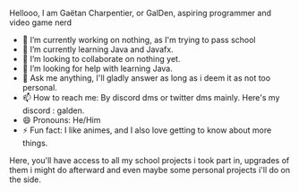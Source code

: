 Hellooo, I am Gaëtan Charpentier, or GalDen, aspiring programmer and video game nerd

- 🔭 I’m currently working on nothing, as I'm trying to pass school
- 🌱 I’m currently learning Java and Javafx.
- 👯 I’m looking to collaborate on nothing yet.
- 🤔 I’m looking for help with learning Java.
- 💬 Ask me anything, I'll gladly answer as long as i deem it as not too personal.
- 📫 How to reach me: By discord dms or twitter dms mainly. Here's my discord : galden.
- 😄 Pronouns: He/Him
- ⚡ Fun fact: I like animes, and I also love getting to know about more things.

Here, you'll have access to all my school projects i took part in, upgrades of them i might do afterward and even maybe some personal projects i'll do on the side.
